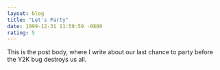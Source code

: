 ```yaml
---
layout: blog
title: "Let's Party"
date: 1999-12-31 11:59:59 -0800
rating: 5
---
```


This is the post body, where I write about our last chance to party before the Y2K bug destroys us all.